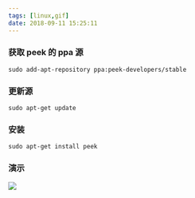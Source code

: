 ```yaml
---
tags: [linux,gif]
date: 2018-09-11 15:25:11
---
```


### 获取 peek 的 ppa 源

```shell
sudo add-apt-repository ppa:peek-developers/stable
```

### 更新源

```shell
sudo apt-get update
```

### 安装

```shell
sudo apt-get install peek
```

### 演示

![](http://ogbkru1bq.bkt.clouddn.com/76684793437928754548857.gif)
